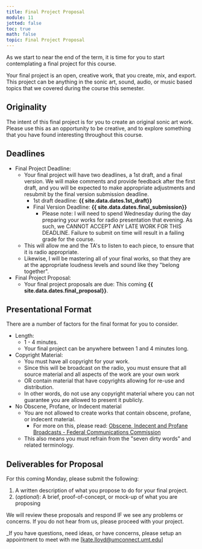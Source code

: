 ```yaml
---
title: Final Project Proposal
module: 11
jotted: false
toc: true
math: false
topic: Final Project Proposal
---
```


As we start to near the end of the term, it is time for you to start contemplating a final project for this course.

Your final project is an open, creative work, that you create, mix, and export. This project can be anything in the sonic art, sound, audio, or music based topics that we covered during the course this semester.

## Originality

The intent of this final project is for you to create an original sonic art work. Please use this as an opportunity to be creative, and to explore something that you have found interesting throughout this course.

## Deadlines

- Final Project Deadline:
	- Your final project will have two deadlines, a 1st draft, and a final version. We will make comments and provide feedback after the first draft, and you will be expected to make appropriate adjustments and resubmit by the final version submission deadline.
		- 1st draft deadline: **{{ site.data.dates.1st_draft}}**
		- Final Version Deadline: **{{ site.data.dates.final_submission}}**
			- Please note: I will need to spend Wednesday during the day preparing your works for radio presentation that evening. As such, we CANNOT ACCEPT ANY LATE WORK FOR THIS DEADLINE. Failure to submit on time will result in a failing grade for the course.
	- This will allow me and the TA's to listen to each piece, to ensure that it is radio appropriate.
	- Likewise, I will be mastering all of your final works, so that they are at the appropriate loudness levels and sound like they "belong together".
- Final Project Proposal:
	- Your final project proposals are due: This coming **{{ site.data.dates.final_proposal}}**.


## Presentational Format

There are a number of factors for the final format for you to consider.

- Length:
	- 1 - 4 minutes.
	- Your final project can be anywhere between 1 and 4 minutes long.
- Copyright Material:
	- You must have all copyright for your work.
	- Since this will be broadcast on the radio, you must ensure that all source material and all aspects of the work are your own work
	- OR contain material that have copyrights allowing for re-use and distribution.
	- In other words, do not use any copyright material where you can not guarantee you are allowed to present it publicly.
- No Obscene, Profane, or Indecent material
	- You are not allowed to create works that contain obscene, profane, or indecent material.
		- For more on this, please read: [Obscene, Indecent and Profane Broadcasts - Federal Communications Commission](https://www.fcc.gov/consumers/guides/obscene-indecent-and-profane-broadcasts)
	- This also means you must refrain from the "seven dirty words" and related terminology.

## Deliverables for Proposal

For this coming Monday, please submit the following:

1. A written description of what you propose to do for your final project.
2. (_optional_): A brief, proof-of-concept, or mock-up of what you are proposing

We will review these proposals and respond IF we see any problems or concerns. If you do not hear from us, please proceed with your project.

_If you have questions, need ideas, or have concerns, please setup an appointment to meet with me [kate.lloyd@umconnect.umt.edu]
